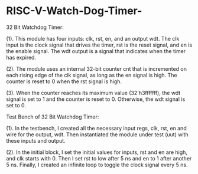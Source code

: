 # RISC-V-Watch-Dog-Timer-

32 Bit Watchdog Timer:

(1). This module has four inputs: clk, rst, en, and an output wdt. The clk input is the clock signal that drives the timer, rst is the reset signal, and en is the enable signal. The wdt output is a signal that indicates when the timer has expired.

(2). The module uses an internal 32-bit counter cnt that is incremented on each rising edge of the clk signal, as long as the en signal is high. The counter is reset to 0 when the rst signal is high.

(3). When the counter reaches its maximum value (32'h3fffffff), the wdt signal is set to 1 and the counter is reset to 0. Otherwise, the wdt signal is set to 0.

Test Bench of 32 Bit Watchdog Timer:

(1). In the testbench, I created all the necessary input regs, clk, rst, en and wire for the output, wdt. Then instantiated the module under test (uut) with these inputs and output.

(2). In the initial block, I set the initial values for inputs, rst and en are high, and clk starts with 0. Then I set rst to low after 5 ns and en to 1 after another 5 ns. Finally, I created an infinite loop to toggle the clock signal every 5 ns.

